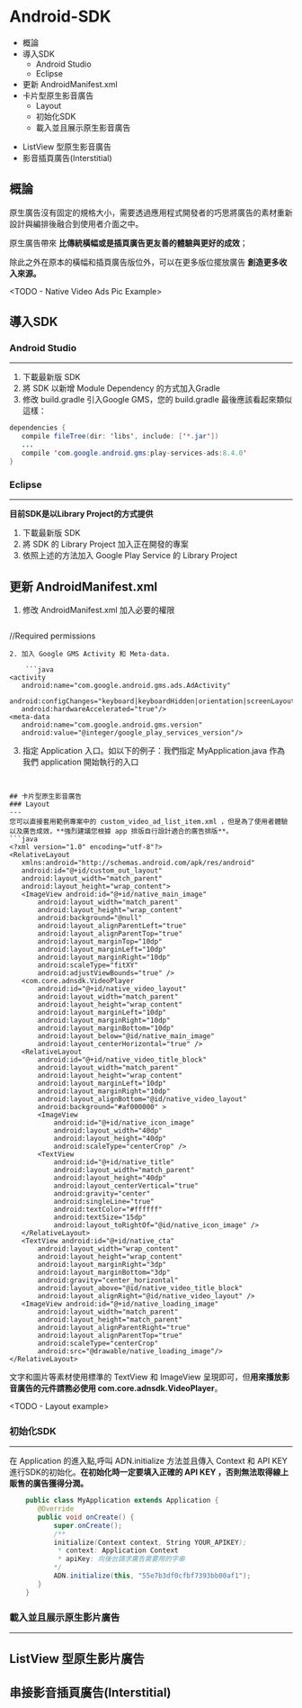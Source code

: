# Android-SDK
- 概論
- 導入SDK
  - Android Studio
  - Eclipse
- 更新 AndroidManifest.xml
- 卡片型原生影音廣告
  - Layout
  - 初始化SDK
  - 載入並且展示原生影音廣告
* ListView 型原生影音廣告
* 影音插頁廣告(Interstitial)

## 概論
原生廣告沒有固定的規格大小，需要透過應用程式開發者的巧思將廣告的素材重新設計與編排後融合到使用者介面之中。

原生廣告帶來 **比傳統橫幅或是插頁廣告更友善的體驗與更好的成效**；

除此之外在原本的橫幅和插頁廣告版位外，可以在更多版位擺放廣告 **創造更多收入來源。**

<TODO - Native Video Ads Pic Example>

## 導入SDK
### Android Studio
---
1. 下載最新版 SDK
2. 將 SDK 以新增 Module Dependency 的方式加入Gradle 
3. 修改 build.gradle 引入Google GMS，您的 build.gradle 最後應該看起來類似這樣：
```java
dependencies {
   compile fileTree(dir: 'libs', include: ['*.jar'])
   ...
   compile 'com.google.android.gms:play-services-ads:8.4.0'
}
```

### Eclipse
---
**目前SDK是以Library Project的方式提供**

1. 下載最新版 SDK
2. 將 SDK 的 Library Project 加入正在開發的專案
3. 依照上述的方法加入 Google Play Service 的 Library Project

## 更新 AndroidManifest.xml
1. 修改 AndroidManifest.xml 加入必要的權限
   
    ```java
//Required permissions
<uses-permission android:name="android.permission.READ_PHONE_STATE"/>
<uses-permission android:name="android.permission.INTERNET"/>
<uses-permission android:name="android.permission.ACCESS_NETWORK_STATE"/>
<uses-permission android:name="android.permission.ACCESS_FINE_LOCATION"/>
<uses-permission android:name="android.permission.ACCESS_WIFI_STATE"/>
<uses-permission android:name="android.permission.ACCESS_COARSE_LOCATION" />
<uses-permission android:name="android.permission.READ_EXTERNAL_STORAGE"/>
<uses-permission android:name="android.permission.WRITE_EXTERNAL_STORAGE"/>
```
2. 加入 Google GMS Activity 和 Meta-data.
    
    ```java
<activity
   android:name="com.google.android.gms.ads.AdActivity"
   android:configChanges="keyboard|keyboardHidden|orientation|screenLayout|uiMode|screenSize|smallestScreenSize"
   android:hardwareAccelerated="true"/>
<meta-data
   android:name="com.google.android.gms.version"
   android:value="@integer/google_play_services_version"/>
```
3. 指定 Application 入口。如以下的例子：我們指定 MyApplication.java 作為我們 application 開始執行的入口

    ```java
<application
   android:name=".MyApplication"
   android:allowBackup="true"
   android:hardwareAccelerated="true"
   android:icon="@mipmap/ic_launcher"
   android:label="@string/app_name"
   android:theme="@style/AppTheme">
```

## 卡片型原生影音廣告
### Layout
---
您可以直接套用範例專案中的 custom_video_ad_list_item.xml ，但是為了使用者體驗以及廣告成效，**強烈建議您根據 app 排版自行設計適合的廣告排版**。
```java
<?xml version="1.0" encoding="utf-8"?>
<RelativeLayout
   xmlns:android="http://schemas.android.com/apk/res/android"
   android:id="@+id/custom_out_layout"
   android:layout_width="match_parent"
   android:layout_height="wrap_content">
   <ImageView android:id="@+id/native_main_image"
       android:layout_width="match_parent"
       android:layout_height="wrap_content"
       android:background="@null"
       android:layout_alignParentLeft="true"
       android:layout_alignParentTop="true"
       android:layout_marginTop="10dp"
       android:layout_marginLeft="10dp"
       android:layout_marginRight="10dp"
       android:scaleType="fitXY"
       android:adjustViewBounds="true" />
   <com.core.adnsdk.VideoPlayer
       android:id="@+id/native_video_layout"
       android:layout_width="match_parent"
       android:layout_height="wrap_content"
       android:layout_marginLeft="10dp"
       android:layout_marginRight="10dp"
       android:layout_marginBottom="10dp"
       android:layout_below="@id/native_main_image"
       android:layout_centerHorizontal="true" />
   <RelativeLayout
       android:id="@+id/native_video_title_block"
       android:layout_width="match_parent"
       android:layout_height="wrap_content"
       android:layout_marginLeft="10dp"
       android:layout_marginRight="10dp"
       android:layout_alignBottom="@id/native_video_layout"
       android:background="#af000000" >
       <ImageView
           android:id="@+id/native_icon_image"
           android:layout_width="40dp"
           android:layout_height="40dp"
           android:scaleType="centerCrop" />
       <TextView
           android:id="@+id/native_title"
           android:layout_width="match_parent"
           android:layout_height="40dp"
           android:layout_centerVertical="true"
           android:gravity="center"
           android:singleLine="true"
           android:textColor="#ffffff"
           android:textSize="15dp"
           android:layout_toRightOf="@id/native_icon_image" />
   </RelativeLayout>
   <TextView android:id="@+id/native_cta"
       android:layout_width="wrap_content"
       android:layout_height="wrap_content"
       android:layout_marginRight="3dp"
       android:layout_marginBottom="3dp"
       android:gravity="center_horizontal"
       android:layout_above="@id/native_video_title_block"
       android:layout_alignRight="@id/native_video_layout" />
   <ImageView android:id="@+id/native_loading_image"
       android:layout_width="match_parent"
       android:layout_height="match_parent"
       android:layout_alignParentRight="true"
       android:layout_alignParentTop="true"
       android:scaleType="centerCrop"
       android:src="@drawable/native_loading_image"/>
</RelativeLayout>
```
  文字和圖片等素材使用標準的 TextView 和 ImageView 呈現即可，但**用來播放影音廣告的元件請務必使用 com.core.adnsdk.VideoPlayer**。

<TODO - Layout example>

### 初始化SDK
---
在 Application 的進入點,呼叫 ADN.initialize 方法並且傳入 Context 和 API KEY 進行SDK的初始化。**在初始化時一定要填入正確的 API KEY ，否則無法取得線上販售的廣告獲得分潤。**

```java
    public class MyApplication extends Application {
       @Override
       public void onCreate() {
           super.onCreate();
           /**
           initialize(Context context, String YOUR_APIKEY);
            * context: Application Context
            * apiKey: 向後台請求廣告需要用的字串
           */
           ADN.initialize(this, "55e7b3df0cfbf7393bb00af1");
       }
    }
```


### 載入並且展示原生影片廣告
---

 

## ListView 型原生影片廣告


## 串接影音插頁廣告(Interstitial)


